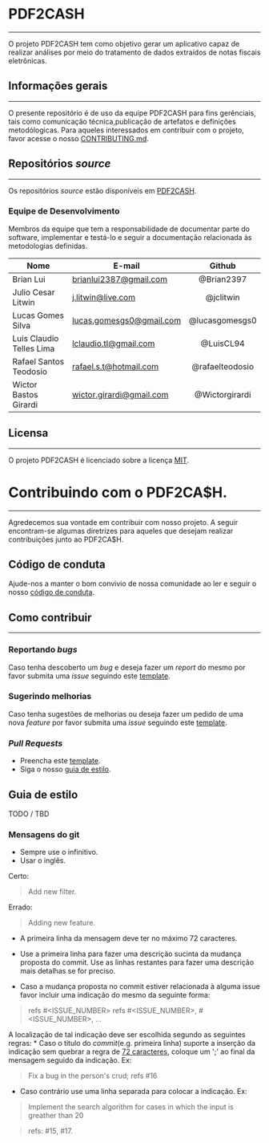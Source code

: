 # PDF2CASH
---

O projeto PDF2CASH tem como objetivo gerar um aplicativo capaz de realizar análises por meio do tratamento de dados extraídos de notas fiscais eletrônicas.

## Informações gerais
---

O presente repositório é de uso da equipe PDF2CASH para fins gerênciais, tais como comunicação técnica,publicação de artefatos e definições metodólogicas. Para aqueles interessados em contribuir com o projeto, favor acesse o nosso [CONTRIBUTING.md](CONTRIBUTING.md).

## Repositórios _source_
---

Os repositórios _source_ estão disponíveis em [PDF2CASH](https://github.com/PDF2CASH).

### Equipe de Desenvolvimento

Membros da equipe que tem a responsabilidade de documentar parte do software, implementar e testá-lo e seguir a documentação relacionada às metodologias definidas.

| Nome | E-mail | Github |
| ---- | ------ |:------:|
| Brian Lui | brianlui2387@gmail.com | @Brian2397 |
| Julio Cesar Litwin | j.litwin@live.com | @jclitwin |
| Lucas Gomes Silva | lucas.gomesgs0@gmail.com | @lucasgomesgs0 |
| Luis Claudio Telles Lima | lclaudio.tl@gmail.com | @LuisCL94 |
| Rafael Santos Teodosio | rafael.s.t@hotmail.com | @rafaelteodosio |
| Wictor Bastos Girardi | wictor.girardi@gmail.com | @Wictorgirardi |


## Licensa
---

O projeto PDF2CASH é licenciado sobre a licença [MIT](LICENSE.md).

# Contribuindo com o PDF2CA$H.
***
Agredecemos sua vontade em contribuir com nosso projeto. A seguir encontram-se algumas diretrizes para aqueles que desejam realizar contribuições junto ao PDF2CA$H.

## Código de conduta

Ajude-nos a manter o bom convivio de nossa comunidade ao ler e seguir o nosso [código de conduta](/CODE_OF_CONDUCT.md).

## Como contribuir
***
### Reportando _bugs_
Caso tenha descoberto um _bug_ e deseja fazer um _report_ do mesmo por favor submita uma _issue_ seguindo este [template](ISSUE_TEMPLATE/bug_report.md).
### Sugerindo melhorias
Caso tenha sugestões de melhorias ou deseja fazer um pedido de uma nova _feature_ por favor submita uma _issue_ seguindo este [template](ISSUE_TEMPLATE/feature_request.md).
### _Pull Requests_
  * Preencha este [template](/PULL_REQUEST_TEMPLATE.md).
  * Siga o nosso [guia de estilo]().

## Guia de estilo
TODO / TBD
### Mensagens do git
  * Sempre use o infinitivo.
  * Usar o inglês.

  Certo:
  > Add new filter.

  Errado:
  > Adding new feature.

  * <a name="line-rule"></a>A primeira linha da mensagem deve ter no máximo 72 caracteres.

  * Use a primeira linha para fazer uma descrição sucinta da mudança proposta do commit. Use as linhas restantes para fazer uma descrição mais detalhas se for preciso.

  * Caso a mudança proposta no commit estiver relacionada à alguma issue favor  incluir uma indicação do mesmo da seguinte forma:
  > refs #<ISSUE_NUMBER>
  > refs #<ISSUE_NUMBER>, #<ISSUE_NUMBER>, ...

  A localização de tal indicação deve ser escolhida segundo as seguintes regras:
    * Caso o titulo do _commit_(e.g. primeira linha) suporte a inserção da indicação sem quebrar a regra de [72 caracteres](#line-rule), coloque um ';' ao final da mensagem seguido da indicação. Ex:

   > Fix a bug in the person's crud; refs #16

   * Caso contrário use uma linha separada para colocar a indicação. Ex:

   > Implement the search algorithm for cases in which the input is greather than 20

   > refs: #15, #17.
